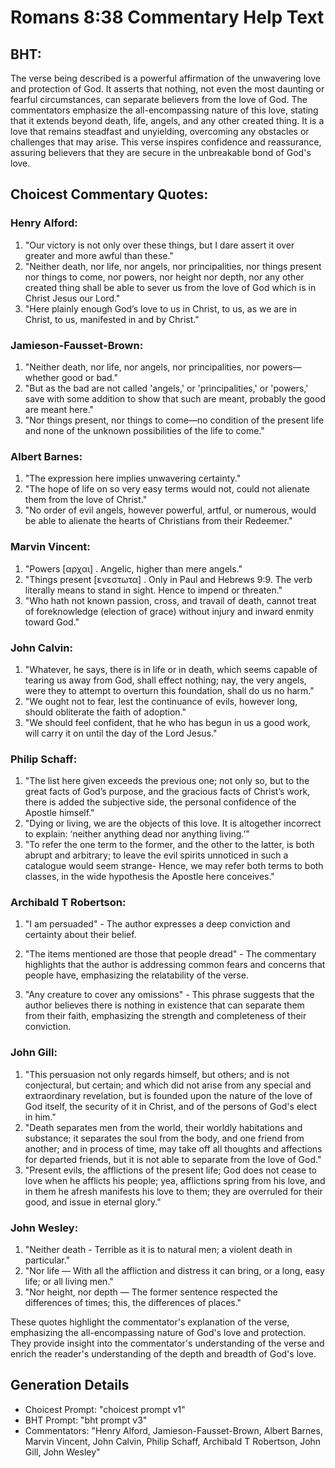 # Romans 8:38 Commentary Help Text

## BHT:
The verse being described is a powerful affirmation of the unwavering love and protection of God. It asserts that nothing, not even the most daunting or fearful circumstances, can separate believers from the love of God. The commentators emphasize the all-encompassing nature of this love, stating that it extends beyond death, life, angels, and any other created thing. It is a love that remains steadfast and unyielding, overcoming any obstacles or challenges that may arise. This verse inspires confidence and reassurance, assuring believers that they are secure in the unbreakable bond of God's love.

## Choicest Commentary Quotes:
### Henry Alford:
1. "Our victory is not only over these things, but I dare assert it over greater and more awful than these."
2. "Neither death, nor life, nor angels, nor principalities, nor things present nor things to come, nor powers, nor height nor depth, nor any other created thing shall be able to sever us from the love of God which is in Christ Jesus our Lord."
3. "Here plainly enough God’s love to us in Christ, to us, as we are in Christ, to us, manifested in and by Christ."

### Jamieson-Fausset-Brown:
1. "Neither death, nor life, nor angels, nor principalities, nor powers—whether good or bad." 
2. "But as the bad are not called 'angels,' or 'principalities,' or 'powers,' save with some addition to show that such are meant, probably the good are meant here."
3. "Nor things present, nor things to come—no condition of the present life and none of the unknown possibilities of the life to come."

### Albert Barnes:
1. "The expression here implies unwavering certainty."
2. "The hope of life on so very easy terms would not, could not alienate them from the love of Christ."
3. "No order of evil angels, however powerful, artful, or numerous, would be able to alienate the hearts of Christians from their Redeemer."

### Marvin Vincent:
1. "Powers [αρχαι] . Angelic, higher than mere angels." 
2. "Things present [ενεστωτα] . Only in Paul and Hebrews 9:9. The verb literally means to stand in sight. Hence to impend or threaten."
3. "Who hath not known passion, cross, and travail of death, cannot treat of foreknowledge (election of grace) without injury and inward enmity toward God."

### John Calvin:
1. "Whatever, he says, there is in life or in death, which seems capable of tearing us away from God, shall effect nothing; nay, the very angels, were they to attempt to overturn this foundation, shall do us no harm." 
2. "We ought not to fear, lest the continuance of evils, however long, should obliterate the faith of adoption." 
3. "We should feel confident, that he who has begun in us a good work, will carry it on until the day of the Lord Jesus."

### Philip Schaff:
1. "The list here given exceeds the previous one; not only so, but to the great facts of God’s purpose, and the gracious facts of Christ’s work, there is added the subjective side, the personal confidence of the Apostle himself."
2. "Dying or living, we are the objects of this love. It is altogether incorrect to explain: ‘neither anything dead nor anything living.’"
3. "To refer the one term to the former, and the other to the latter, is both abrupt and arbitrary; to leave the evil spirits unnoticed in such a catalogue would seem strange- Hence, we may refer both terms to both classes, in the wide hypothesis the Apostle here conceives."

### Archibald T Robertson:
1. "I am persuaded" - The author expresses a deep conviction and certainty about their belief. 

2. "The items mentioned are those that people dread" - The commentary highlights that the author is addressing common fears and concerns that people have, emphasizing the relatability of the verse. 

3. "Any creature to cover any omissions" - This phrase suggests that the author believes there is nothing in existence that can separate them from their faith, emphasizing the strength and completeness of their conviction.

### John Gill:
1. "This persuasion not only regards himself, but others; and is not conjectural, but certain; and which did not arise from any special and extraordinary revelation, but is founded upon the nature of the love of God itself, the security of it in Christ, and of the persons of God's elect in him."
2. "Death separates men from the world, their worldly habitations and substance; it separates the soul from the body, and one friend from another; and in process of time, may take off all thoughts and affections for departed friends, but it is not able to separate from the love of God."
3. "Present evils, the afflictions of the present life; God does not cease to love when he afflicts his people; yea, afflictions spring from his love, and in them he afresh manifests his love to them; they are overruled for their good, and issue in eternal glory."

### John Wesley:
1. "Neither death - Terrible as it is to natural men; a violent death in particular." 
2. "Nor life — With all the affliction and distress it can bring, or a long, easy life; or all living men."
3. "Nor height, nor depth — The former sentence respected the differences of times; this, the differences of places."

These quotes highlight the commentator's explanation of the verse, emphasizing the all-encompassing nature of God's love and protection. They provide insight into the commentator's understanding of the verse and enrich the reader's understanding of the depth and breadth of God's love.


## Generation Details
- Choicest Prompt: "choicest prompt v1"
- BHT Prompt: "bht prompt v3"
- Commentators: "Henry Alford, Jamieson-Fausset-Brown, Albert Barnes, Marvin Vincent, John Calvin, Philip Schaff, Archibald T Robertson, John Gill, John Wesley"
